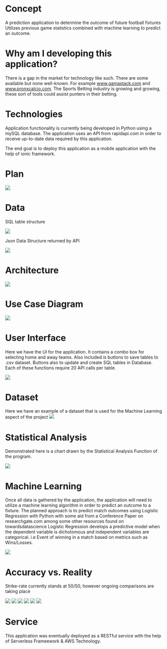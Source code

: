 <h1>Concept</h1>

A prediction application to determine the outcome of future football fixtures
Utilizes previous game statistics combined with machine learning to predict an outcome.


<h1>Why am I developing this application?</h1>

There is a gap in the market for technology like such. There are some available but none well-known. For example www.gamastack.com and www.pronxcalcio.com.
The Sports Betting industry is growing and growing, these sort of tools could assist punters in their betting. 


<h1>Technologies</h1>

Application functionality is currently being developed in Python using a mySQL database.
The application uses an API from rapidapi.com in order to receive up-to-date data required by this application.

The end goal is to deploy this application as a mobile application with the help of ionic framework.

<h1>Plan</h1>

![](img/plan.png)


<h1>Data</h1>
SQL table structure

![](img/dataSQL.png)

Json Data Structure returned by API

![](img/dataJson.png)

<h1>Architecture</h1>

![](img/architechture.png)

<h1>Use Case Diagram</h1>

![](img/usecase.png)

<h1>User Interface</h1>

Here we have the UI for the application. It contains a combo box for selecting home and away teams. Also included
is buttons to save tables to .csv dataset. Buttons also to update and create SQL tables in Database. Each of these functions require 20 API calls per table.

![](img/ui1.png)


<h1>Dataset</h1>

Here we have an example of a dataset that is used for the Machine Learning aspect of the project
![](img/dataset.png)

<h1>Statistical Analysis</h1>

Demonstrated here is a chart drawn by the Statistical Analysis Function of the program. 

![](img/goals_vs_shots_away.png)



<h1>Machine Learning</h1>
Once all data is gathered by the application, the application will need to utilize a machine learning algorithm in order to predict an outcome to a fixture.
The planned approach is to predict match outcomes using Logistic Regression with Python with some aid from a Conference Paper on researchgate.com among some other resources found on towardsdatascience
Logistic Regression develops a predictive model when the dependent variable is dichotomous and independent variables are categorical. i.e Event of winning in a match based on metrics such as Wins/Losses.


![](img/machinelearning.PNG)

<h1>Accuracy vs. Reality</h1>
Strike-rate currently stands at 50/50, however ongoing comparisons are taking place

![](accuracy/17-02-2021/BurnleyFulham.PNG)
![](accuracy/17-02-2021/EvertonManCity.PNG)
![](accuracy/20-02-2021/BurnleyWestBrom.PNG)
![](accuracy/20-02-2021/ShmptonChelsea.PNG)
![](accuracy/21-02-2021/ArsenalManCity.PNG)
![](accuracy/21-02-2021/ManUtdNewcastle.PNG)

<h1>Service</h1>
This application was eventually deployed as a RESTful service with the help of Serverless Frameework & AWS Technology.
